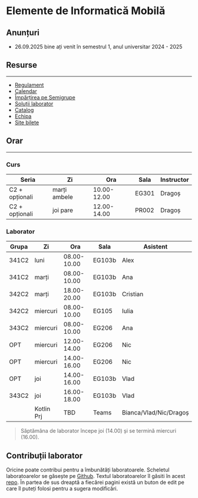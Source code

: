 # Elemente de Informatică Mobilă

## Anunțuri

* 26.09.2025 bine ați venit în semestrul 1, anul universitar 2024 - 2025

## Resurse
---

* [Regulament](resources/rules.md)
* [Calendar](resources/calendar.md)
* [Împărțirea pe Semigrupe](resources/groups.md)
* [Soluții laborator](https://github.com/eim-lab)
* [Catalog](https://docs.google.com/spreadsheets/d/1yu4tHd6AoyoBk2PLvV89t2lcwsp0kDz4QcBapZACvXw/edit?usp=sharing)
* [Echipa](resources/team.md)
* [Site bilete](http://wi-fi.cs.pub.ro/eim)


## Orar
---

### Curs

| **Seria**      | **Zi** | **Ora**     | **Sala** | **Instructor** |
|----------------|--------|-------------|----------|----------------|
| C2 + opționali | marți ambele | 10.00-12.00 | EG301    | Dragoș         |
| C2 + opționali | joi pare  | 12.00-14.00 | PR002    | Dragoș         |

### Laborator


| **Grupa** | **Zi**     | **Ora**     | **Sala** | **Asistent** |
|-----------|------------|-------------|----------|--------------|
| 341C2     | luni       | 08.00-10.00 | EG103b   | Alex         |
| 341C2     | marți      | 08.00-10.00 | EG103b   | Ana          |
| 342C2     | marți      | 18.00-20.00 | EG103b   | Cristian     |
| 342C2     | miercuri   | 08.00-10.00 | EG105    | Iulia        |
| 343C2     | miercuri   | 08.00-10.00 | EG206    | Ana          |
| OPT       | miercuri   | 12.00-14.00 | EG206    | Nic          |
| OPT       | miercuri   | 14.00-16.00 | EG206    | Nic          |
| OPT       | joi        | 14.00-16.00 | EG103b   | Vlad         |
| 343C2     | joi        | 16.00-18.00 | EG103b   | Vlad         |
|           | Kotlin Prj | TBD         | Teams    | Bianca/Vlad/Nic/Dragoș  |

> Săptămâna de laborator începe joi (14.00) și se termină miercuri (16.00). 

## Contribuții laborator
Oricine poate contribui pentru a îmbunătăți laboratoarele. Scheletul
laboratoarelor se găsește pe
[Github](https://github.com/orgs/eim-lab/repositories). Textul
laboratoarelor îl găsiti în acest [repo](https://gitlab.cs.pub.ro/eim/eim.pages.upb.ro).
În partea de sus dreaptă a fiecărei pagini există un buton de edit pe care îl
puteți folosi pentru a sugera modificări.
